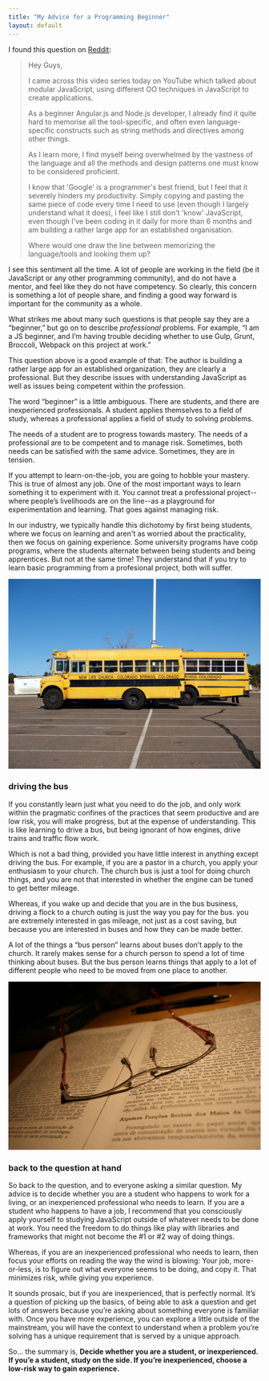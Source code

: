 ```yaml
---
title: "My Advice for a Programming Beginner"
layout: default
---
```


I found this question on [Reddit](https://www.reddit.com/r/javascript/comments/3z9fxz/beginners_dilemma_too_many_patterns_and_tools_out/):

> Hey Guys,
>
> I came across this video series today on YouTube which talked about modular JavaScript, using different OO techniques in JavaScript to create applications.
>
> As a beginner Angular.js and Node.js developer, I already find it quite hard to memorise all the tool-specific, and often even language-specific constructs such as string methods and directives among other things.
>
> As I learn more, I find myself being overwhelmed by the vastness of the language and all the methods and design patterns one must know to be considered proficient.
>
> I know that 'Google' is a programmer's best friend, but I feel that it severely hinders my productivity. Simply copying and pasting the same piece of code every time I need to use (even though I largely understand what it does), i feel like I still don't 'know' JavaScript, even though I've been coding in it daily for more than 6 months and am building a rather large app for an established organisation.
>
> Where would one draw the line between memorizing the language/tools and looking them up?

I see this sentiment all the time. A lot of people are working in the field (be it JavaScript or any other programming community), and do not have a mentor, and feel like they do not have competency. So clearly, this concern is something a lot of people share, and finding a good way forward is important for the community as a whole.

What strikes me about many such questions is that people say they are a “beginner,” but go on to describe *professional* problems. For example, “I am a JS beginner, and I’m having trouble deciding whether to use Gulp, Grunt, Broccoli, Webpack on this project at work.”

This question above is a good example of that: The author is building a rather large app for an established organization, they are clearly a professional. But they describe issues with understanding JavaScript as well as issues being competent within the profession.

The word “beginner” is a little ambiguous. There are students, and there are inexperienced professionals. A student applies themselves to a field of study, whereas a professional applies a field of study to solving problems.

The needs of a student are to progress towards mastery. The needs of a professional are to be competent and to manage risk. Sometimes, both needs can be satisfied with the same advice. Sometimes, they are in tension.

If you attempt to learn-on-the-job, you are going to hobble your mastery. This is true of almost any job. One of the most important ways to learn something it to experiment with it. You cannot treat a professional project--where people’s livelihoods are on the line--as a playground for experimentation and learning. That goes against managing risk.

In our industry, we typically handle this dichotomy by first being students, where we focus on learning and aren't as worried about the practicality, then we focus on gaining experience. Some university programs have coöp programs, where the students alternate between being students and being apprentices. But not at the same time! They understand that if you try to learn basic programming from a profesional project, both will suffer.

[![Buses for the Ted Haggard-founded New Life Church in Colorado Springs, Colorado](/assets/images/church-bus.jpg)](https://www.flickr.com/photos/shankbone/3236987127)

### driving the bus

If you constantly learn just what you need to do the job, and only work within the pragmatic confines of the practices that seem productive and are low risk, you will make progress, but at the expense of understanding. This is like learning to drive a bus, but being ignorant of how engines, drive trains and traffic flow work.

Which is not a bad thing, provided you have little interest in anything except driving the bus. For example, if you are a pastor in a church, you apply your enthusiasm to your church. The church bus is just a tool for doing church things, and you are not that interested in whether the engine can be tuned to get better mileage.

Whereas, if you wake up and decide that you are in the bus business, driving a flock to a church outing is just the way you pay for the bus. you are extremely interested in gas mileage, not just as a cost saving, but because you are interested in buses and how they can be made better.

A lot of the things a “bus person” learns about buses don’t apply to the church. It rarely makes sense for a church person to spend a lot of time thinking about buses. But the bus person learns things that apply to a lot of different people who need to be moved from one place to another.

[![study study](/assets/images/study.jpg)](https://www.flickr.com/photos/lethaargic/3660097148)

### back to the question at hand

So back to the question, and to everyone asking a similar question. My advice is to decide whether you are a student who happens to work for a living, or an inexperienced professional who needs to learn. If you are a student who happens to have a job, I recommend that you consciously apply yourself to studying JavaScript outside of whatever needs to be done at work. You need the freedom to do things like play with libraries and frameworks that might not become the #1 or #2 way of doing things.

Whereas, if you are an inexperienced professional who needs to learn, then focus your efforts on reading the way the wind is blowing: Your job, more-or-less, is to figure out what everyone seems to be doing, and copy it. That minimizes risk, while giving you experience.

It sounds prosaic, but if you are inexperienced, that is perfectly normal. It’s a question of picking up the basics, of being able to ask a question and get lots of answers because you’re asking about something everyone is familiar with. Once you have more experience, you can explore a little outside of the mainstream, you will have the context to understand when a problem you’re solving has a unique requirement that is served by a unique approach.

So... the summary is, **Decide whether you are a student, or inexperienced. If you’e a student, study on the side. If you’re inexperienced, choose a low-risk way to gain experience.**
